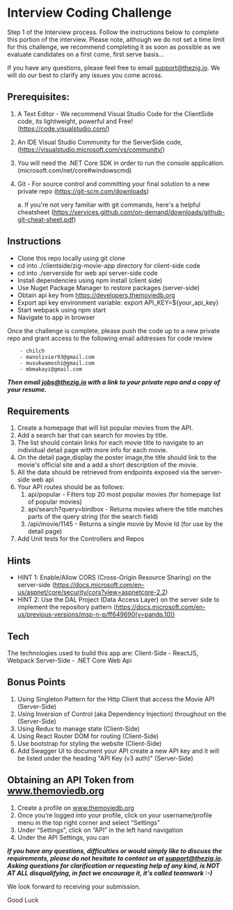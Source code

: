 # Interview Coding Challenge

Step 1 of the Interview process. Follow the instructions below to complete this portion of the interview. 
Please note, although we do not set a time limit for this challenge, we recommend completing it as soon as possible as we evaluate candidates on a first come, first serve basis...

If you have any questions, please feel free to email support@thezig.io. We will do our best to clarify any issues you come across.


## Prerequisites:

1. A Text Editor - We recommend Visual Studio Code for the ClientSide code, its lightweight, powerful and Free! (https://code.visualstudio.com/)
2. An IDE Visual Studio Community for the ServerSide code, (https://visualstudio.microsoft.com/vs/community/)
3. You will need the .NET Core SDK in order to run the console application. (microsoft.com/net/core#windowscmd)
4. Git - For source control and committing your final solution to a new private repo (https://git-scm.com/downloads) 

    a. If you're not very familiar with git commands, here's a helpful cheatsheet (https://services.github.com/on-demand/downloads/github-git-cheat-sheet.pdf)
        
## Instructions

- Clone this repo locally using git clone
- cd into ./clientside/zig-movie-app directory for client-side code
- cd into ./serverside for web api server-side code
- Install dependencies using npm install (client side)
- Use Nuget Package Manager to restore packages (server-side)
- Obtain api key from https://developers.themoviedb.org
- Export api key environment variable: export API_KEY=${your_api_key}
- Start webpack using npm start
- Navigate to app in browser

Once the challenge is complete, please push the code up to a new private repo and grant access to the following email addresses for code review 

        - chilch  
        - manolivier93@gmail.com    
        - musukwamoshi@gmail.com    
        - mbmakayi@gmail.com    
        
***Then email jobs@thezig.io with a link to your private repo and a copy of your resume.***

## Requirements

1. Create a  homepage that will list popular movies from the API. 
2. Add a search bar that can search for movies by title.
3. The list should contain links for each movie title to navigate to an individual detail page with more info for each movie. 
4. On the detail page,display the poster image,the title should link to the movie's official site and a add a short description of the movie.
5. All the data should be retrieved from endpoints exposed via the server-side web api
6. Your API routes should be as follows:
    1. api/popular - Filters top 20 most popular movies (for homepage list of popular movies)
    2. api/search?query=birdbox - Returns movies where the title matches parts of the query string (for the search field)
    3. /api/movie/1145 - Returns a single movie by Movie Id (for use by the detail page)
7. Add Unit tests for the Controllers and Repos

## Hints

- HINT 1: Enable/Allow CORS (Cross-Origin Resource Sharing) on the server-side (https://docs.microsoft.com/en-us/aspnet/core/security/cors?view=aspnetcore-2.2)
- HINT 2: Use the DAL Project (Data Access Layer) on the server side to implement the repository pattern (https://docs.microsoft.com/en-us/previous-versions/msp-n-p/ff649690(v=pandp.10))


## Tech

The technologies used to build this app are: 
Client-Side - ReactJS, Webpack
Server-Side - .NET Core Web Api 

## Bonus Points
    
1. Using Singleton Pattern for the Http Client that access the Movie API (Server-Side)
2. Using Inversion of Control (aka Dependency Injection) throughout on the (Server-Side)
3. Using Redux to manage state (Client-Side)
4. Using React Router DOM for routing (Client-Side)
5. Use bootstrap for styling the website (Client-Side)
6. Add Swagger UI to document your API create a new API key and it will be listed under the heading "API Key (v3 auth)" 
 (Server-Side)

## Obtaining an API Token from www.themoviedb.org
1.	Create a profile on www.themoviedb.org
2.	Once you’re logged into your profile, click on your username/profile menu in the top right corner and select “Settings” 
3.	Under “Settings”, click on “API” in the left hand navigation
4.	Under the API Settings, you can


***If you have any questions, difficulties or would simply like to discuss the requirements, please do not hesitate to contact us at support@thezig.io. Asking questions for clarification or requesting help of any kind, is NOT AT ALL disqualifying, in fact we encourage it, it's called teamwork :-)*** 

We look forward to receiving your submission.

Good Luck

